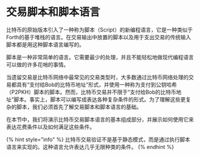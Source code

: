 # 交易脚本和脚本语言

比特币的原始版本引入了一种称为脚本（Script）的新编程语言，它是一种类似于Forth的基于堆栈的语言。在交易输出中放置的脚本以及用于支出交易的传统输入脚本都是用这种脚本语言编写的。

脚本是一种非常简单的语言。它需要最少的处理，并且不能轻松地做现代编程语言可以做的许多花哨的事情。

 当遗留交易是比特币网络中最常见的交易类型时，大多数通过比特币网络处理的交易都具有“支付给Bob的比特币地址”形式，并使用一种称为支付到公钥哈希（P2PKH）脚本的脚本。然而，比特币交易并不限于“支付给Bob的比特币地址”脚本。事实上，脚本可以编写成表达各种复杂条件的形式。为了理解这些更复杂的脚本，我们必须首先了解交易脚本和脚本语言的基础。

在本节中，我们将演示比特币交易脚本语言的基本组成部分，并展示如何使用它来表达花费条件以及如何满足这些条件。

{% hint style="info" %}
比特币交易验证不是基于静态模式，而是通过执行脚本语言来实现的。这种语言允许表达几乎无限种类的条件。
{% endhint %}
